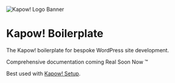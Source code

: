 ![Kapow! Logo Banner](https://raw.githubusercontent.com/kapow-wp/kapow-skeleton/master/kapow-full-logo-x2.png)

# Kapow! Boilerplate

The Kapow! boilerplate for bespoke WordPress site development.

Comprehensive documentation coming Real Soon Now &trade;

Best used with [Kapow! Setup](https://github.com/kapow-wp/kapow-setup).
